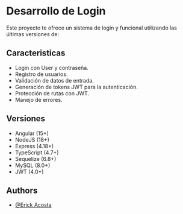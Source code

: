 
# Desarrollo de Login

Este proyecto te ofrece un sistema de login  y funcional utilizando las últimas versiones de:


## Caracteristicas
- Login con User y contraseña.
- Registro de usuarios.
- Validación de datos de entrada.
- Generación de tokens JWT para la autenticación.
- Protección de rutas con JWT.
- Manejo de errores.

## Versiones


- Angular (15+)
- NodeJS (18+)
- Express (4.18+)
- TypeScript (4.7+)
- Sequelize (6.8+)
- MySQL (8.0+)
- JWT (4.0+)


## Authors

- [@Erick Acosta](https://github.com/erick-acosta)


